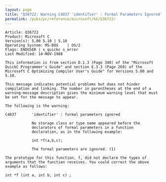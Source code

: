 ```yaml
---
layout: page
title: "Q36722: Warning C4037 'identifier' : Formal Parameters Ignored"
permalink: /pubs/pc/reference/microsoft/kb/Q36722/
---
```


	Article: Q36722
	Product: Microsoft C
	Version(s): 5.00 5.10 | 5.10
	Operating System: MS-DOS    | OS/2
	Flags: ENDUSER | s_quickc s_error
	Last Modified: 14-NOV-1988
	
	This information is from section D.1.3 (Page 340) of the "Microsoft
	QuickC Programmer's Guide" and section E.3.3 (Page 269) of the
	Microsoft C Optimizing Compiler User's Guide" for Versions 5.00 and
	5.10.
	
	This message indicates potential problems but does not hinder
	compilation and linking. The number in parentheses at the end of a
	warning-message description gives the minimum warning level that must
	be set for the message to appear.
	
	The following is the warning:
	
	C4037       'identifier' : formal parameters ignored
	
	            No storage class or type name appeared before the
	            declarators of formal parameters in a function
	            declaration, as in the following example:
	
	            int *f(a,b,c);
	
	            The formal parameters are ignored. (1)
	
	The prototype for this function, f, did not declare the types of
	arguments that the function receives. You could correct the above
	example as follows:
	
	int *f (int a, int b, int c) ;

